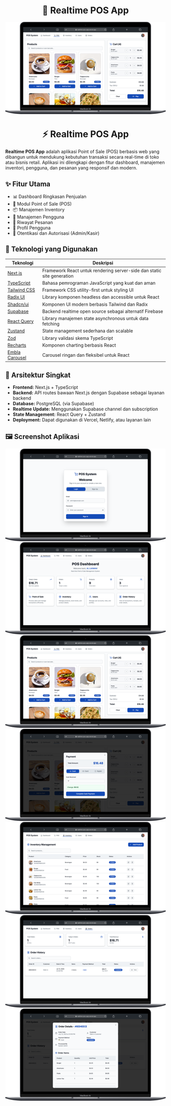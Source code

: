 <div align="center">

# 🧾 Realtime POS App

![screenshot](/public/img/2.png)

# ⚡ Realtime POS App
</div>

**Realtime POS App** adalah aplikasi Point of Sale (POS) berbasis web yang dibangun untuk mendukung kebutuhan transaksi secara real-time di toko atau bisnis retail. Aplikasi ini dilengkapi dengan fitur dashboard, manajemen inventori, pengguna, dan pesanan yang responsif dan modern.

## ✨ Fitur Utama

- 📊 Dashboard Ringkasan Penjualan
- 🧾 Modul Point of Sale (POS)
- 📦 Manajemen Inventory
- 👥 Manajemen Pengguna
- 📑 Riwayat Pesanan
- 👤 Profil Pengguna
- 🔐 Otentikasi dan Autorisasi (Admin/Kasir)

## 🚀 Teknologi yang Digunakan

| Teknologi | Deskripsi |
|----------|-----------|
| [Next.js](https://nextjs.org/) | Framework React untuk rendering server-side dan static site generation |
| [TypeScript](https://www.typescriptlang.org/) | Bahasa pemrograman JavaScript yang kuat dan aman |
| [Tailwind CSS](https://tailwindcss.com/) | Framework CSS utility-first untuk styling UI |
| [Radix UI](https://www.radix-ui.com/) | Library komponen headless dan accessible untuk React |
| [Shadcn/ui](https://ui.shadcn.com/) | Komponen UI modern berbasis Tailwind dan Radix |
| [Supabase](https://supabase.com/) | Backend realtime open source sebagai alternatif Firebase |
| [React Query](https://tanstack.com/query/latest) | Library manajemen state asynchronous untuk data fetching |
| [Zustand](https://zustand-demo.pmnd.rs/) | State management sederhana dan scalable |
| [Zod](https://zod.dev/) | Library validasi skema TypeScript |
| [Recharts](https://recharts.org/) | Komponen charting berbasis React |
| [Embla Carousel](https://www.embla-carousel.com/) | Carousel ringan dan fleksibel untuk React |

## 🧠 Arsitektur Singkat

- **Frontend:** Next.js + TypeScript
- **Backend:** API routes bawaan Next.js dengan Supabase sebagai layanan backend
- **Database:** PostgreSQL (via Supabase)
- **Realtime Update:** Menggunakan Supabase channel dan subscription
- **State Management:** React Query + Zustand
- **Deployment:** Dapat digunakan di Vercel, Netlify, atau layanan lain

## 🖼️ Screenshot Aplikasi

![screenshot](/public/img/1.png)
![screenshot](/public/img/7.png)
![screenshot](/public/img/2.png)
![screenshot](/public/img/6.png)
![screenshot](/public/img/3.png)
![screenshot](/public/img/4.png)
![screenshot](/public/img/5.png)